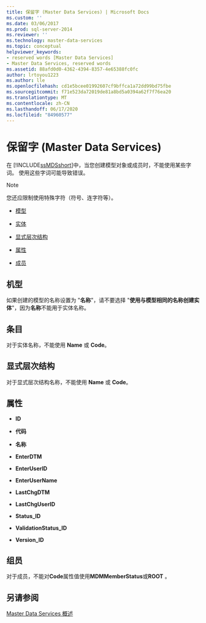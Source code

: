 ```yaml
---
title: 保留字 (Master Data Services) | Microsoft Docs
ms.custom: ''
ms.date: 03/06/2017
ms.prod: sql-server-2014
ms.reviewer: ''
ms.technology: master-data-services
ms.topic: conceptual
helpviewer_keywords:
- reserved words [Master Data Services]
- Master Data Services, reserved words
ms.assetid: 88afd0d0-4362-4394-8357-4e65388fc0fc
author: lrtoyou1223
ms.author: lle
ms.openlocfilehash: cd1e5bcee01992607cf9bffca1a72dd99bd75fbe
ms.sourcegitcommit: f71e523da72019de81a8bd5a0394a62f7f76ea20
ms.translationtype: MT
ms.contentlocale: zh-CN
ms.lasthandoff: 06/17/2020
ms.locfileid: "84960577"
---
```

# <a name="reserved-words-master-data-services"></a>保留字 (Master Data Services)
  在 [!INCLUDE[ssMDSshort](../includes/ssmdsshort-md.md)]中，当您创建模型对象或成员时，不能使用某些字词。 使用这些字词可能导致错误。  
  
> [!NOTE]  
>  您还应限制使用特殊字符（符号、连字符等）。  
  
-   [模型](#models)  
  
-   [实体](#entities)  
  
-   [显式层次结构](#exhierarchies)  
  
-   [属性](#attributes)  
  
-   [成员](#members)  
  
##  <a name="models"></a><a name="models"></a>机型  
 如果创建的模型的名称设置为 "**名称**"，请不要选择 "**使用与模型相同的名称创建实体**"，因为**名称**不能用于实体名称。  
  
##  <a name="entities"></a><a name="entities"></a>条目  
 对于实体名称，不能使用 **Name** 或 **Code**。  
  
##  <a name="explicit-hierarchies"></a><a name="exhierarchies"></a>显式层次结构  
 对于显式层次结构名称，不能使用 **Name** 或 **Code**。  
  
##  <a name="attributes"></a><a name="attributes"></a>属性  
  
-   **ID**  
  
-   **代码**  
  
-   **名称**  
  
-   **EnterDTM**  
  
-   **EnterUserID**  
  
-   **EnterUserName**  
  
-   **LastChgDTM**  
  
-   **LastChgUserID**  
  
-   **Status_ID**  
  
-   **ValidationStatus_ID**  
  
-   **Version_ID**  
  
##  <a name="members"></a><a name="members"></a>组员  
 对于成员，不能对**Code**属性值使用**MDMMemberStatus**或**ROOT** 。  
  
## <a name="see-also"></a>另请参阅  
 [Master Data Services 概述](master-data-services-overview-mds.md)  
  
  
